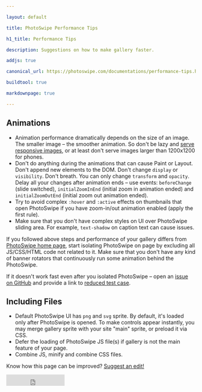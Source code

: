 ```yaml
---

layout: default

title: PhotoSwipe Performance Tips

h1_title: Performance Tips

description: Suggestions on how to make gallery faster.

addjs: true

canonical_url: https://photoswipe.com/documentations/performance-tips.html

buildtool: true

markdownpage: true

---
```


## Animations

- Animation performance dramatically depends on the size of an image. The smaller image &ndash; the smoother animation. So don't be lazy and [serve responsive images](responsive-images.html), or at least don't serve images larger than 1200x1200 for phones.
- Don't do anything during the animations that can cause Paint or Layout. Don't append new elements to the DOM. Don't change `display` or `visibility`. Don't breath. You can only change `transform` and `opacity`. Delay all your changes after animation ends &ndash; use events: `beforeChange` (slide switched), `initialZoomInEnd` (initial zoom in animation ended) and `initialZoomOutEnd` (initial zoom out animation ended).
- Try to avoid complex `:hover` and `:active` effects on thumbnails that open PhotoSwipe if you have zoom-in/out animation enabled (apply the first rule). 
- Make sure that you don't have complex styles on UI over PhotoSwipe sliding area. For example, `text-shadow` on caption text can cause issues.

If you followed above steps and performance of your gallery differs from [PhotoSwipe home page](https://photoswipe.com), start isolating PhotoSwipe on page by excluding all JS/CSS/HTML code not related to it. Make sure that you don't have any kind of banner rotators that continuously run some animation behind the PhotoSwipe. 

If it doesn't work fast even after you isolated PhotoSwipe &ndash; open an [issue on GitHub](https://github.com/dimsemenov/PhotoSwipe/issues) and provide a link to [reduced test case](https://css-tricks.com/reduced-test-cases/).

## Including Files

- Default PhotoSwipe UI has `png` and `svg` sprite. By default, it's loaded only after PhotoSwipe is opened. To make controls appear instantly, you may merge gallery sprite with your site "main" sprite, or preload it via CSS.
- Defer the loading of PhotoSwipe JS file(s) if gallery is not the main feature of your page. 
- Combine JS, minify and combine CSS files.

Know how this page can be improved? [Suggest an edit!](https://github.com/dimsemenov/PhotoSwipe/blob/master/website/documentation/responsive-images.md)

<iframe src="https://ghbtns.com/github-btn.html?user=dimsemenov&amp;repo=photoswipe&amp;type=watch&amp;count=true&amp;size=large" allowtransparency="true" frameborder="0" scrolling="0" width="155" height="30" style=""></iframe>